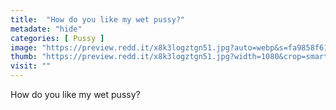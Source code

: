 ```yaml
---
title:  "How do you like my wet pussy?"
metadate: "hide"
categories: [ Pussy ]
image: "https://preview.redd.it/x8k3logztgn51.jpg?auto=webp&s=fa9858f61f16c37a29ef0cf62532e2260cc5e283"
thumb: "https://preview.redd.it/x8k3logztgn51.jpg?width=1080&crop=smart&auto=webp&s=444092dfdd81b466ab535d79ed30b5b6fb6528dc"
visit: ""
---
```

How do you like my wet pussy?
